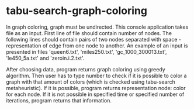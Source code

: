 # tabu-search-graph-coloring
In graph coloring, graph must be undirected. This console application takes file as an input. First line of file should contain number of nodes. The following lines should contain pairs of two nodes separated with space - representation of edge from one node to another. An example of an input is presented in files 'queen6.txt', 'miles250.txt', 'gc_1000_300013.txt', 'le450_5a.txt' and 'zeroin.i.2.txt'.

After choosing data, program returns graph coloring using greedy algorithm. Then user has to type number to check if it is possible to color a graph with that amount of colors (which is checked using tabu-search metaheuristic). If it is possible, program returns representation node: color for each node. If it is not possible in specified time or specified number of iterations, program returns that information.

